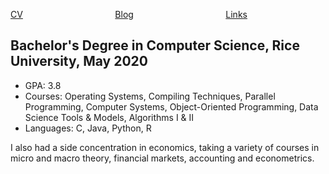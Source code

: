 [CV](./cv.html) &emsp; &emsp; &emsp; &emsp; &emsp; &emsp; &emsp; &emsp; [Blog](./blog.html) &emsp; &emsp; &emsp; &emsp; &emsp; &emsp; &emsp; &emsp; [Links](./links.html)

## Bachelor's Degree in Computer Science, Rice University, May 2020

* GPA: 3.8
* Courses: Operating Systems, Compiling Techniques, Parallel Programming, Computer Systems, Object-Oriented Programming, Data Science Tools & Models, Algorithms I & II
* Languages: C, Java, Python, R

I also had a side concentration in economics, taking a variety of courses in micro and macro theory, financial markets, accounting and econometrics.